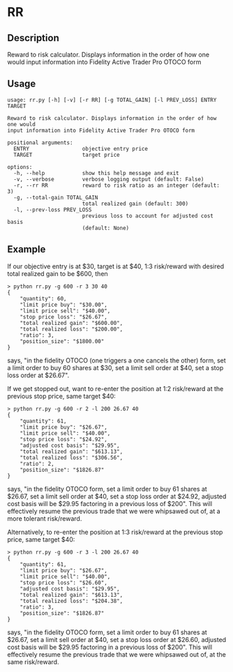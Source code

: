 # RR

## Description

Reward to risk calculator. Displays information in the order of how one would input information into Fidelity Active Trader Pro OTOCO form

## Usage

```
usage: rr.py [-h] [-v] [-r RR] [-g TOTAL_GAIN] [-l PREV_LOSS] ENTRY TARGET

Reward to risk calculator. Displays information in the order of how one would
input information into Fidelity Active Trader Pro OTOCO form

positional arguments:
  ENTRY                 objective entry price
  TARGET                target price

options:
  -h, --help            show this help message and exit
  -v, --verbose         verbose logging output (default: False)
  -r, --rr RR           reward to risk ratio as an integer (default: 3)
  -g, --total-gain TOTAL_GAIN
                        total realized gain (default: 300)
  -l, --prev-loss PREV_LOSS
                        previous loss to account for adjusted cost basis
                        (default: None)
```

## Example

If our objective entry is at $30, target is at $40, 1:3 risk/reward with desired total realized gain to be $600, then
```
> python rr.py -g 600 -r 3 30 40
{
    "quantity": 60,
    "limit price buy": "$30.00",
    "limit price sell": "$40.00",
    "stop price loss": "$26.67",
    "total realized gain": "$600.00",
    "total realized loss": "$200.00",
    "ratio": 3,
    "position_size": "$1800.00"
}
```
says, "in the fidelity OTOCO (one triggers a one cancels the other) form, set a limit order to buy 60 shares at $30, set a limit sell order at $40, set a stop loss order at $26.67".

If we get stopped out, want to re-enter the position at 1:2 risk/reward at the previous stop price, same target $40:
```
> python rr.py -g 600 -r 2 -l 200 26.67 40
{
    "quantity": 61,
    "limit price buy": "$26.67",
    "limit price sell": "$40.00",
    "stop price loss": "$24.92",
    "adjusted cost basis": "$29.95",
    "total realized gain": "$613.13",
    "total realized loss": "$306.56",
    "ratio": 2,
    "position_size": "$1826.87"
}
```
says, "in the fidelity OTOCO form, set a limit order to buy 61 shares at $26.67, set a limit sell order at $40, set a stop loss order at $24.92, adjusted cost basis will be $29.95 factoring in a previous loss of $200". This will effectively resume the previous trade that we were whipsawed out of, at a more tolerant risk/reward.

Alternatively, to re-enter the position at 1:3 risk/reward at the previous stop price, same target $40:
```
> python rr.py -g 600 -r 3 -l 200 26.67 40
{
    "quantity": 61,
    "limit price buy": "$26.67",
    "limit price sell": "$40.00",
    "stop price loss": "$26.60",
    "adjusted cost basis": "$29.95",
    "total realized gain": "$613.13",
    "total realized loss": "$204.38",
    "ratio": 3,
    "position_size": "$1826.87"
}
```
says, "in the fidelity OTOCO form, set a limit order to buy 61 shares at $26.67, set a limit sell order at $40, set a stop loss order at $26.60, adjusted cost basis will be $29.95 factoring in a previous loss of $200". This will effectively resume the previous trade that we were whipsawed out of, at the same risk/reward.
